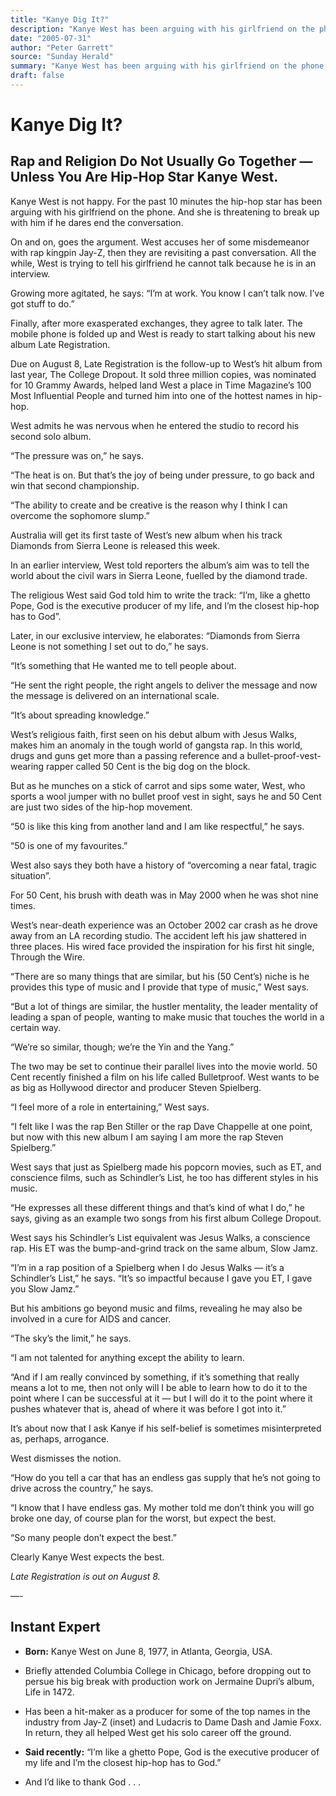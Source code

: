 ```yaml
---
title: "Kanye Dig It?"
description: "Kanye West has been arguing with his girlfriend on the phone for 10 minutes. And she is threatening to break up with him if he dares end the conversation. All the while, West is trying to tell his gir..."
date: "2005-07-31"
author: "Peter Garrett"
source: "Sunday Herald"
summary: "Kanye West has been arguing with his girlfriend on the phone for 10 minutes. And she is threatening to break up with him if he dares end the conversation. All the while, West is trying to tell his girlfriend he cannot talk because he is in an interview. Late Registration is the follow-up to West’s hit album from last year, The College Dropout."
draft: false
---
```


# Kanye Dig It?

## Rap and Religion Do Not Usually Go Together — Unless You Are Hip-Hop Star Kanye West.

Kanye West is not happy. For the past 10 minutes the hip-hop star has been arguing with his girlfriend on the phone. And she is threatening to break up with him if he dares end the conversation.

On and on, goes the argument. West accuses her of some misdemeanor with rap kingpin Jay-Z, then they are revisiting a past conversation. All the while, West is trying to tell his girlfriend he cannot talk because he is in an interview.

Growing more agitated, he says: “I’m at work. You know I can’t talk now. I’ve got stuff to do.”

Finally, after more exasperated exchanges, they agree to talk later. The mobile phone is folded up and West is ready to start talking about his new album Late Registration.

Due on August 8, Late Registration is the follow-up to West’s hit album from last year, The College Dropout. It sold three million copies, was nominated for 10 Grammy Awards, helped land West a place in Time Magazine’s 100 Most Influential People and turned him into one of the hottest names in hip-hop.

West admits he was nervous when he entered the studio to record his second solo album.

“The pressure was on,” he says.

“The heat is on. But that’s the joy of being under pressure, to go back and win that second championship.

“The ability to create and be creative is the reason why I think I can overcome the sophomore slump.”

Australia will get its first taste of West’s new album when his track Diamonds from Sierra Leone is released this week.

In an earlier interview, West told reporters the album’s aim was to tell the world about the civil wars in Sierra Leone, fuelled by the diamond trade.

The religious West said God told him to write the track: “I’m, like a ghetto Pope, God is the executive producer of my life, and I’m the closest hip-hop has to God”.

Later, in our exclusive interview, he elaborates: “Diamonds from Sierra Leone is not something I set out to do,” he says.

“It’s something that He wanted me to tell people about.

“He sent the right people, the right angels to deliver the message and now the message is delivered on an international scale.

“It’s about spreading knowledge.”

West’s religious faith, first seen on his debut album with Jesus Walks, makes him an anomaly in the tough world of gangsta rap. In this world, drugs and guns get more than a passing reference and a bullet-proof-vest-wearing rapper called 50 Cent is the big dog on the block.

But as he munches on a stick of carrot and sips some water, West, who sports a wool jumper with no bullet proof vest in sight, says he and 50 Cent are just two sides of the hip-hop movement.

“50 is like this king from another land and I am like respectful,” he says.

“50 is one of my favourites.”

West also says they both have a history of “overcoming a near fatal, tragic situation”.

For 50 Cent, his brush with death was in May 2000 when he was shot nine times.

West’s near-death experience was an October 2002 car crash as he drove away from an LA recording studio. The accident left his jaw shattered in three places. His wired face provided the inspiration for his first hit single, Through the Wire.

“There are so many things that are similar, but his (50 Cent’s) niche is he provides this type of music and I provide that type of music,” West says.

“But a lot of things are similar, the hustler mentality, the leader mentality of leading a span of people, wanting to make music that touches the world in a certain way.

“We’re so similar, though; we’re the Yin and the Yang.”

The two may be set to continue their parallel lives into the movie world. 50 Cent recently finished a film on his life called Bulletproof. West wants to be as big as Hollywood director and producer Steven Spielberg.

“I feel more of a role in entertaining,” West says.

“I felt like I was the rap Ben Stiller or the rap Dave Chappelle at one point, but now with this new album I am saying I am more the rap Steven Spielberg.”

West says that just as Spielberg made his popcorn movies, such as ET, and conscience films, such as Schindler’s List, he too has different styles in his music.

“He expresses all these different things and that’s kind of what I do,” he says, giving as an example two songs from his first album College Dropout.

West says his Schindler’s List equivalent was Jesus Walks, a conscience rap. His ET was the bump-and-grind track on the same album, Slow Jamz.

“I’m in a rap position of a Spielberg when I do Jesus Walks — it’s a Schindler’s List,” he says. “It’s so impactful because I gave you ET, I gave you Slow Jamz.”

But his ambitions go beyond music and films, revealing he may also be involved in a cure for AIDS and cancer.

“The sky’s the limit,” he says.

“I am not talented for anything except the ability to learn.

“And if I am really convinced by something, if it’s something that really means a lot to me, then not only will I be able to learn how to do it to the point where I can be successful at it — but I will do it to the point where it pushes whatever that is, ahead of where it was before I got into it.”

It’s about now that I ask Kanye if his self-belief is sometimes misinterpreted as, perhaps, arrogance.

West dismisses the notion.

“How do you tell a car that has an endless gas supply that he’s not going to drive across the country,” he says.

“I know that I have endless gas. My mother told me don’t think you will go broke one day, of course plan for the worst, but expect the best.

“So many people don’t expect the best.”

Clearly Kanye West expects the best.

*Late Registration is out on August 8.*

—-

## Instant Expert

- **Born:** Kanye West on June 8, 1977, in Atlanta, Georgia, USA.

- Briefly attended Columbia College in Chicago, before dropping out to persue his big break with production work on Jermaine Dupri’s album, Life in 1472.

- Has been a hit-maker as a producer for some of the top names in the industry from Jay-Z (inset) and Ludacris to Dame Dash and Jamie Foxx. In return, they all helped West get his solo career off the ground.

- **Said recently:** “I’m like a ghetto Pope, God is the executive producer of my life and I’m the closest hip-hop has to God.”

- And I’d like to thank God . . .
